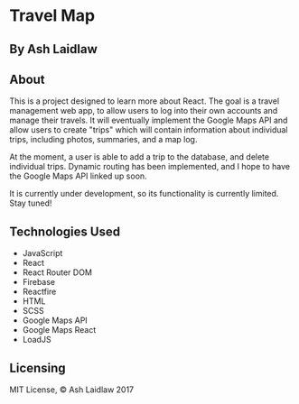 # Travel Map
## By Ash Laidlaw

## About

This is a project designed to learn more about React. The goal is a travel management web app, to allow users to log into their own accounts and manage their travels. It will eventually implement the Google Maps API and allow users to create "trips" which will contain information about individual trips, including photos, summaries, and a map log.

At the moment, a user is able to add a trip to the database, and delete individual trips. Dynamic routing has been implemented, and I hope to have the Google Maps API linked up soon.

It is currently under development, so its functionality is currently limited. Stay tuned!


## Technologies Used

* JavaScript
* React
* React Router DOM
* Firebase
* Reactfire
* HTML
* SCSS
* Google Maps API
* Google Maps React
* LoadJS

## Licensing

MIT License, © Ash Laidlaw 2017
